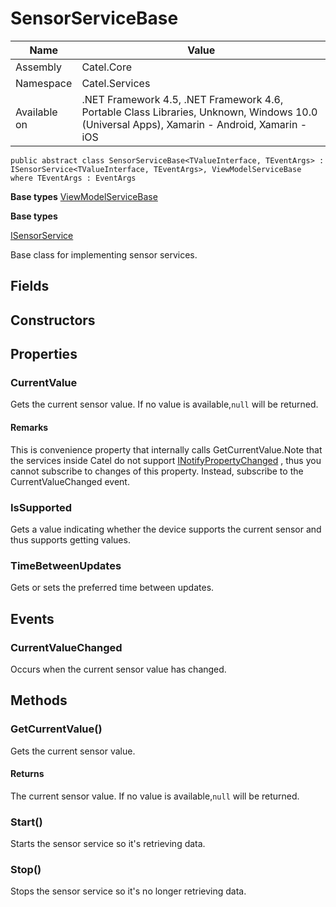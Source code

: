 

# SensorServiceBase

Name|Value
---|---
Assembly|Catel.Core
Namespace|Catel.Services
Available on|.NET Framework 4.5, .NET Framework 4.6, Portable Class Libraries, Unknown, Windows 10.0 (Universal Apps), Xamarin - Android, Xamarin - iOS

```
public abstract class SensorServiceBase<TValueInterface, TEventArgs> : ISensorService<TValueInterface, TEventArgs>, ViewModelServiceBase where TEventArgs : EventArgs 
```

**Base types**
[ViewModelServiceBase](/Catel.Core\Catel\Services\ViewModelServiceBase.md)

**Base types**

[ISensorService](/Catel.Core\Catel\Services\ISensorService.md)


Base class for implementing sensor services.



## Fields

## Constructors

## Properties

### CurrentValue

Gets the current sensor value. If no value is available,`null` will be returned.

#### Remarks

This is convenience property that internally calls GetCurrentValue.Note that the services inside Catel do not support [INotifyPropertyChanged](#) , thus you cannot subscribe to changes of this property. Instead, subscribe to the CurrentValueChanged event.



### IsSupported

Gets a value indicating whether the device supports the current sensor and thus supports getting values.



### TimeBetweenUpdates

Gets or sets the preferred time between updates.



## Events

### CurrentValueChanged

Occurs when the current sensor value has changed.



## Methods

### GetCurrentValue()

Gets the current sensor value.

#### Returns

The current sensor value. If no value is available,`null` will be returned.



### Start()

Starts the sensor service so it's retrieving data.



### Stop()

Stops the sensor service so it's no longer retrieving data.



